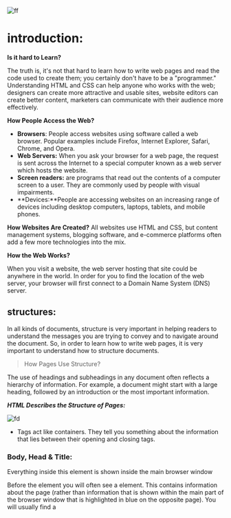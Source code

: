 ![ff](https://divbyte.com/wp-content/uploads/2019/02/html-css.png)
# introduction:
**Is it hard to Learn?**

 The truth 
is, it's not that hard to learn how 
to write web pages and read 
the code used to create them; 
you certainly don't have to be a 
"programmer."
Understanding HTML and CSS 
can help anyone who works 
with the web; designers can 
create more attractive and 
usable sites, website editors can 
create better content, marketers 
can communicate with their 
audience more effectively.

**How People 
Access the Web?**

* **Browsers**: People access websites using 
software called a web browser. 
Popular examples include 
Firefox, Internet Explorer, Safari, 
Chrome, and Opera.
* **Web Servers:**
When you ask your browser for 
a web page, the request is sent 
across the Internet to a special 
computer known as a web 
server which hosts the website.
* **Screen readers:**
 are programs 
that read out the contents of a 
computer screen to a user. They 
are commonly used by people 
with visual impairments.
* **Devices:**People are accessing websites 
on an increasing range of devices 
including desktop computers, 
laptops, tablets, and mobile 
phones.

**How Websites
Are Created?**
All websites use HTML and CSS, but content 
management systems, blogging software, and 
e-commerce platforms often add a few more 
technologies into the mix.


**How the Web Works?**

When you visit a website, the web server 
hosting that site could be anywhere in the 
world. In order for you to find the location of 
the web server, your browser will first connect 
to a Domain Name System (DNS) server.

## structures:
In all kinds of documents, structure is very important in helping 
readers to understand the messages you are trying to convey 
and to navigate around the document. So, in order to learn how 
to write web pages, it is very important to understand how to 
structure documents.
>How Pages Use 
Structure?

The use of headings and 
subheadings in any document 
often reflects a hierarchy of 
information. For example, a 
document might start with 
a large heading, followed by 
an introduction or the most 
important information.

_**HTML Describes
the Structure 
of Pages:**_

![fd](https://www.w3schools.com/htmL/img_notepad.png)

* Tags act like containers. They tell you 
something about the information that lies 
between their opening and closing tags.
 
### Body, Head & Title:
**<body>**

Everything inside this element is 
shown inside the main browser 
window

**<Head>**

Before the <body> element you 
will often see a <head> element. 
This contains information 
about the page (rather than 
information that is shown within 
the main part of the browser 
window that is highlighted in 
blue on the opposite page). 
You will usually find a <title>
element inside the <head>
element.

**<title>**

The contents of the <title>
element are either shown in the 
top of the browser, above where 
you usually type in the URL of 
the page you want to visit, or 
on the tab for that page (if your 
browser uses tabs to allow you 
to view multiple pages at the 
same time).

## Extra Markup:

* **The Evolution of HTML:**

1- HTML 4: Released 1997

2- XHTML 1.0: Released 2000

3- HTML5: Released 2000

**DOCTYPEs:**

Because there have been 
several versions of HTML, each 
web page should begin with a 
DOCTYPE declaration to tell a 
browser which version of HTML 
the page is using

<!DOCTYPE html> : in HTML5


**Comments in HTML:**
<!-- --> 
If you want to add a comment 
to your code that will not be 
visible in the user's browser, you 
can add the text between these 
characters:
<!-- comment goes here -->
It is a good idea to add 
comments to your code because, 
no matter how familiar you 
are with the page at the time 
of writing it, when you come 
back to it later (or if someone 
else needs to look at the code), 
comments will make it much 
easier to understand.

**ID Attribute:**

Every HTML element can carry 
the id attribute. It is used to 
uniquely identify that element 
from other elements on the 
page.

> <p id="pullquote">Every time I view the sea I feel 
 a calming sense of security, as if visiting my 
 ancestral home; I embark on a voyage of seeing.
</p>

**Class Attribute:**

Every HTML element can 
also carry a class attribute. 
Sometimes, rather than uniquely 
identifying one element within 
a document, you will want a 
way to identify several elements 
as being different from the 
other elements on the page. 
For example, you might have 
some paragraphs of text that 
contain information that is more 
important than others and want 
to distinguish these elements, or 
you might want to differentiate 
between links that point to other 
pages on your own site and links 
that point to external sites. 
To do this you can use the 
class attribute. Its value 
should describe the class it 
belongs to. 
><p class="important">For a one-year period from 
 November 2010, the Marugame Genichiro-Inokuma 
 Museum of Contemporary Art (MIMOCA) will host a 
 cycle of four Hiroshi Sugimoto exhibitions.</p>

 **Block Elements:**

 Some elements will always 
appear to start on a new line in 
the browser window. These are 
known as block level elements. 

**Inline Elements:**

Some elements will always 
appear to continue on the 
same line as their neighbouring 
elements. These are known as 
inline elements.
> Examples of inline elements are :
a, b, em, and ,img

**Grouping Text & Elements In a Block:**

The <div> element allows you to 
group a set of elements together 
in one block-level box.
For example, you might create 
a <div> element to contain all 
of the elements for the header 
of your site (the logo and the 
navigation), or you might create 
a <div> element to contain 
comments from visitors.
In a browser, the contents of 
the <div> element will start on 
a new line, but other than this 
it will make no difference to the 
presentation of the page. 

**Grouping Text & Elements Inline:**

The <span> element acts like 
an inline equivalent of the <div>
element. It is used to either:
1. Contain a section of text 
where there is no other suitable 
element to differentiate it from 
its surrounding text
2. Contain a number of inline 
elements
The most common reason why 
people use <span> elements 
is so that they can control the 
appearance of the content of 
these elements using CSS.

**IFrames:**
<iframe>

An iframe is like a little window 
that has been cut into your 
page — and in that window you 
can see another page. The term 
iframe is an abbreviation of inline 
frame.
One common use of iframes 
(that you may have seen on 
various websites) is to embed 
a Google Map into a page. The 
content of the iframe can be any 
html page (either located on the 
same server or anywhere else on 
the web).

* src:

The src attribute specifies the 
URL of the page to show in the 
frame.

* height:

The height attribute specifies 
the height of the iframe in pixels.

* width:

The width attribute specifies 
the width of the iframe in pixe

* scrolling:

The scrolling attribute will 
not be supported in HTML5. In 
HTML 4 and XHTML, it indicates 
whether the iframe should 
have scrollbars or not. This is 
important if the page inside the 
iframe is larger than the space 
you have allowed for it (using the 
height and width attributes). 
Scrollbars allow the user to move 
around the frame to see more 
content. It can take one of three 
values: yes (to show scrollbars), 
no (to hide scrollbars) and auto
(to show them only if needed).

* frameborder:

The frameborder attribute will 
not be supported in HTML5. In 
HTML 4 and XHTML, it indicates 
whether the frame should have 
a border or not. A value of 0
indicates that no border should 
be shown. A value of 1 indicates 
that a border should be shown.

* seamless:

In HTML5, a new attribute 
called seamless can be applied 
to an iframe where scrollbars 
are not desired. The seamless
attribute (like some other new 
HTML5 attributes) does not 
need a value, but you will often 
see authors give it a value of 
seamless. Older browsers 
do not support the seamless
attribute.

**<meta>:**

 The <meta> tag allows you to supply all kinds of 
information about your web page.

*  Escape characters are used to include special 
characters in your pages such as <, >, and ©.
<<<<<<< HEAD

### New Html5 Layout Elements:
![ds](https://slideplayer.com/slide/12052583/69/images/7/NEW+HTML5+LAYOUT+ELEMENTS.jpg)

This example has exactly the 
same structure as seen on the 
previous page. However, many 
of the <div> elements have been 
replaced by new HTML5 layout 
elements.
For example, the header sits 
inside a new <header> element, 
the navigation in a <nav>
element, and the articles are in 
individual <article> elements.
The point of creating these 
new elements is so that web 
page authors can use them to 
help describe the structure of 
the page. For example, screen 
reader software might allow 
users to ignore headers and 
footers and get straight to 
the content. Similarly, search 
engines might place more 
weight on the content in an 
<article> element than that 
in the <header> or <footer>
elements. I think you will agree 
that it also makes the code 
easier to follow.

**Headers & Footers:**

● The main header or footer 
that appears at the top or 
bottom of every page on the 
site.

● A header or footer for an 
individual <article> or 
<section within the pag.

> * HTML5 allows web page authors 
to place an <a> element around 
a block level element that 
contains child elements. This 
allows you to turn an entire block 
into a link.


>* Older browsers that do not 
know the new HTML5 elements 
will automatically treat them as 
inline elements. Therefore, to 
help older browsers, you should 
include the line of CSS on the 
left which states which new 
elements should be rendered as 
block-level elements.

> * To make HTML5 elements work in Internet Explorer 8 
(and older versions of IE), extra JavaScript is needed, 
which is available free from Google

>*   Older browsers that do not understand HTML5 
elements need to be told which elements are 
block-level elements.

## Process & Designe :

*  It's important to understand who your target audience 
is, why they would come to your site, what information 
they want to find and when they are likely to return.

*  Site maps allow you to plan the structure of a site.

*  Wireframes allow you to organize the information that 
will need to go on each page.

*  Design is about communication. Visual hierarchy helps 
visitors understand what you are trying to tell them.

*  You can differentiate between pieces of information 
using size, color, and style. 

*  You can use grouping and similarity to help simplify 
the information you present.

**What is the a script and how do i create one ?**
* A script is a series of instructions that the computer 
can follow in order to achieve a goal. 
* Each time the script runs, it might only use a subset of 
all the instructions. 
* Computers approach tasks in a different way than 
humans, so your instructions must let the computer 
solve the task prggrammatically. 
* To approach writing a script, break down your goal into 
a series of tasks and then work out each step needed 
to complete that task (a flowchart can help). 

**How do computers fit in with the world around them?**
* computers create models of the world using data>
* programmers can write code to say when this event occurs run that code!
* to make webpage interactive you write code that uses the browser models of web page.

**How do i write a script for a page?**
* It is best to keep JavaScript code in its own JavaScript 
file. JavaScript files are text files (like HTML pages and 
CSS style sheets), but they have the . j s extension. 

* The HTML <script> element is used in HTML pages 
to tell the browser to load the JavaScript file (rather like 
the <link> element can be used to load a CSS file). 

* If you view the source code of the page in the browser, 
the JavaScript will not have changed the HTML, 
because the script works with the model of the web 
page that the browser has created.

